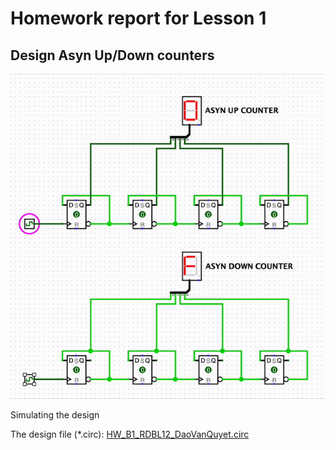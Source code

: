 # Homework report for Lesson 1

## Design Asyn Up/Down counters

![](./design.gif)

Simulating the design

The design file (*.circ): [HW_B1_RDBL12_DaoVanQuyet.circ](./HW_B1_RDBL12_DaoVanQuyet.circ)
